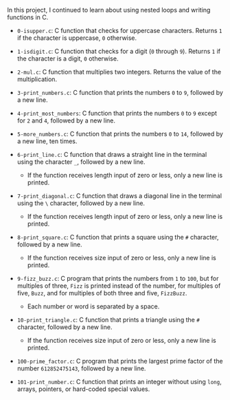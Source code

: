 In this project, I continued to learn about using nested loops and writing functions in C.

* `0-isupper.c`: C function that checks for uppercase characters. Returns `1` if the character is uppercase, `0` otherwise.
* `1-isdigit.c`: C function that checks for a digit (`0` through `9`). Returns `1` if the character is a digit, `0` otherwise.
* `2-mul.c`: C function that multiplies two integers. Returns the value of the multiplication.
* `3-print_numbers.c`: C function that prints the numbers `0` to `9`, followed by a new line.
* `4-print_most_numbers`: C function that prints the numbers `0` to `9` except for `2` and `4`, followed by a new line.
* `5-more_numbers.c`: C function that prints the numbers `0` to `14`, followed by a new line, ten times.
* `6-print_line.c`: C function that draws a straight line in the terminal using the character `_`, followed by a new line.
  * If the function receives length input of zero or less, only a new line is printed.

* `7-print_diagonal.c`: C function that draws a diagonal line in the terminal using the `\` character, followed by a new line.
  * If the function receives length input of zero or less, only a new line is printed.

* `8-print_square.c`: C function that prints a square using the `#` character, followed by a new line.
  * If the function receives size input of zero or less, only a new line is printed.

* `9-fizz_buzz.c`: C program that prints the numbers from `1` to `100`, but for multiples of three, `Fizz` is printed instead of the number, for multiples of five, `Buzz`, and for multiples of both three and five, `FizzBuzz`.
  * Each number or word is separated by a space.

* `10-print_triangle.c`: C function that prints a triangle using the `#` character, followed by a new line.
  * If the function receives size input of zero or less, only a new line is printed.

* `100-prime_factor.c`: C program that prints the largest prime factor of the number `612852475143`, followed by a new line.
* `101-print_number.c`: C function that prints an integer without using `long`, arrays, pointers, or hard-coded special values.

